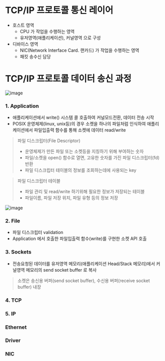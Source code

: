 # TCP/IP 프로토콜 통신 레이어
* 호스트 영역
	* CPU 가 작업을 수행하는 영역
	* 유저영역(애플리케이션), 커널영역 으로 구성
* 디바이스 영역
	* NIC(Network Interface Card. 랜카드) 가 작업을 수행하는 영역
	* 패킷 송수신 담당

# TCP/IP 프로토콜 데이터 송신 과정

![image](https://user-images.githubusercontent.com/48702893/104942692-22784180-59f8-11eb-857d-677bc52d5907.png)

### 1. Application
* 애플리케이션에서 write() 시스템 콜 호출하여 커널모드전환, 데이터 전송 시작
* POSIX 운영체제(linux, unix등)의 경우 소켓을 하나의 파일처럼 인식하여 애플리케이션에서 파일입출력 함수를 통해 소켓에 데이터 read/write

> 파일 디스크립터(File Descriptor)
> * 운영체제가 만든 파일 또는 소켓등을 지칭하기 위해 부여하는 숫자
> * 파일/소켓을 open() 함수로 열면, 고유한 숫자를 가진 파일 디스크립터(fd) 반환
> * 파일 디스크립터 테이블의 정보를 조회하는데에 사용되는 key

> 파일 디스크립터 테이블
> * 파일 관리 및 read/write 하기위해 필요한 정보가 저장되는 테이블
> * 파일이름, 파일 저장 위치, 파일 유형 등의 정보 저장

![image](https://user-images.githubusercontent.com/48702893/104943958-dc23e200-59f9-11eb-820f-7e8f800db65f.png)

### 2. File
* 파일 디스크립터 validation
* Application 에서 호출한 파일입출력 함수(write)를 구현한 소켓 API 호출

### 3. Sockets
* 전송요청된 데이터를 유저영역 메모리(애플리케이션 Head/Stack 메모리)에서 커널영역 메모리의 send socket buffer 로 복사
> 소켓은 송신용 버퍼(send socket buffer), 수신용 버퍼(receive socket buffer) 내장

### 4. TCP


### 5. IP

### Ethernet

### Driver

### NIC
